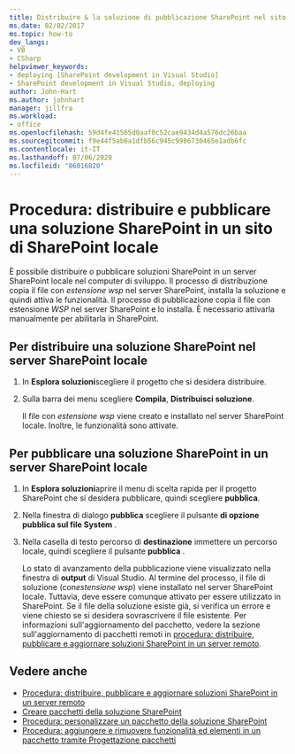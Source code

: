 ```yaml
---
title: Distribuire & la soluzione di pubblicazione SharePoint nel sito di SharePoint locale
ms.date: 02/02/2017
ms.topic: how-to
dev_langs:
- VB
- CSharp
helpviewer_keywords:
- deploying [SharePoint development in Visual Studio]
- SharePoint development in Visual Studio, deploying
author: John-Hart
ms.author: johnhart
manager: jillfra
ms.workload:
- office
ms.openlocfilehash: 59d4fe41565d0aaf0c52cae9434d4a576dc26baa
ms.sourcegitcommit: f9e44f5ab6a1dfb56c945c9986730465e1adb6fc
ms.contentlocale: it-IT
ms.lasthandoff: 07/06/2020
ms.locfileid: "86016820"
---
```

# <a name="how-to-deploy-and-publish-a-sharepoint-solution-to-a-local-sharepoint-site"></a>Procedura: distribuire e pubblicare una soluzione SharePoint in un sito di SharePoint locale
  È possibile distribuire o pubblicare soluzioni SharePoint in un server SharePoint locale nel computer di sviluppo. Il processo di distribuzione copia il file con *estensione wsp* nel server SharePoint, installa la soluzione e quindi attiva le funzionalità. Il processo di pubblicazione copia il file con estensione *WSP* nel server SharePoint e lo installa. È necessario attivarla manualmente per abilitarla in SharePoint.

## <a name="to-deploy-a-sharepoint-solution-to-the-local-sharepoint-server"></a>Per distribuire una soluzione SharePoint nel server SharePoint locale

1. In **Esplora soluzioni**scegliere il progetto che si desidera distribuire.

2. Sulla barra dei menu scegliere **Compila**, **Distribuisci soluzione**.

     Il file con *estensione wsp* viene creato e installato nel server SharePoint locale. Inoltre, le funzionalità sono attivate.

## <a name="to-publish-a-sharepoint-solution-to-a-local-sharepoint-server"></a>Per pubblicare una soluzione SharePoint in un server SharePoint locale

1. In **Esplora soluzioni**aprire il menu di scelta rapida per il progetto SharePoint che si desidera pubblicare, quindi scegliere **pubblica**.

2. Nella finestra di dialogo **pubblica** scegliere il pulsante **di opzione pubblica sul file System** .

3. Nella casella di testo percorso di **destinazione** immettere un percorso locale, quindi scegliere il pulsante **pubblica** .

     Lo stato di avanzamento della pubblicazione viene visualizzato nella finestra di **output** di Visual Studio. Al termine del processo, il file di soluzione (con*estensione wsp*) viene installato nel server SharePoint locale. Tuttavia, deve essere comunque attivato per essere utilizzato in SharePoint. Se il file della soluzione esiste già, si verifica un errore e viene chiesto se si desidera sovrascrivere il file esistente. Per informazioni sull'aggiornamento del pacchetto, vedere la sezione sull'aggiornamento di pacchetti remoti in [procedura: distribuire, pubblicare e aggiornare soluzioni SharePoint in un server remoto](../sharepoint/how-to-deploy-publish-and-upgrade-sharepoint-solutions-on-a-remote-server.md).

## <a name="see-also"></a>Vedere anche
- [Procedura: distribuire, pubblicare e aggiornare soluzioni SharePoint in un server remoto](../sharepoint/how-to-deploy-publish-and-upgrade-sharepoint-solutions-on-a-remote-server.md)
- [Creare pacchetti della soluzione SharePoint](../sharepoint/creating-sharepoint-solution-packages.md)
- [Procedura: personalizzare un pacchetto della soluzione SharePoint](../sharepoint/how-to-customize-a-sharepoint-solution-package.md)
- [Procedura: aggiungere e rimuovere funzionalità ed elementi in un pacchetto tramite Progettazione pacchetti](../sharepoint/how-to-add-and-remove-features-and-items-to-a-package-by-using-the-package-designer.md)
